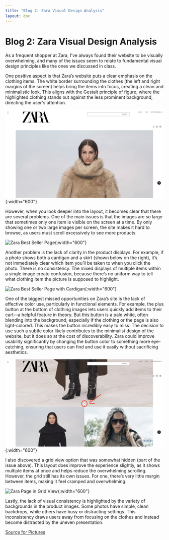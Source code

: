 ```yaml
---
title: "Blog 2: Zara Visual Design Analysis"
layout: doc
---
```


# Blog 2: Zara Visual Design Analysis

As a frequent shopper at Zara, I've always found their website to be visually overwhelming, and many of the issues seem to relate to fundamental visual design principles like the ones we discussed in class.

One positive aspect is that Zara’s website puts a clear emphasis on the clothing items. The white border surrounding the clothes (the left and right margins of the screen) helps bring the items into focus, creating a clean and minimalistic look. This aligns with the Gestalt principle of figure, where the highlighted clothing stands out against the less prominent background, directing the user's attention.

![Zara Best Seller Page Home](./homezara.png){:width="600"}


However, when you look deeper into the layout, it becomes clear that there are several problems. One of the main issues is that the images are so large that sometimes only one item is visible on the screen at a time. By only showing one or two large images per screen, the site makes it hard to browse, as users must scroll excessively to see more products.

![Zara Best Seller Page](./regularzara.png){:width="600"}

Another problem is the lack of clarity in the product displays. For example, if a photo shows both a cardigan and a skirt (shown below on the right), it’s not immediately clear which item you’ll be taken to when you click the photo. There is no consistency. The mixed displays of multiple items within a single image create confusion, because there’s no uniform way to tell what clothing item the picture is supposed to highlight.

![Zara Best Seller Page with Cardigan](./cardiganzara.png){:width="600"}

One of the biggest missed opportunities on Zara’s site is the lack of effective color use, particularly in functional elements. For example, the plus button at the bottom of clothing images lets users quickly add items to their cart—a helpful feature in theory. But this button is a pale white, often blending into the background, especially if the clothing or the page is also light-colored. This makes the button incredibly easy to miss. The decision to use such a subtle color likely contributes to the minimalist design of the website, but it does so at the cost of discoverability. Zara could improve usability significantly by changing the button color to something more eye-catching, ensuring that users can find and use it easily without sacrificing aesthetics.

![Showing where the button is on Zara Page](./buttonzara.png){:width="600"}

I also discovered a grid view option that was somewhat hidden (part of the issue above). This layout does improve the experience slightly, as it shows multiple items at once and helps reduce the overwhelming scrolling. However, the grid still has its own issues. For one, there’s very little margin between items, making it feel cramped and overwhelming.

![Zara Page in Grid View](./gridzara.png){:width="600"}

Lastly, the lack of visual consistency is highlighted by the variety of backgrounds in the product images. Some photos have simple, clean backdrops, while others have busy or distracting settings. This inconsistency draws users away from focusing on the clothes and instead become distracted by the uneven presentation.



[Source for Pictures](https://www.zara.com/us/en/woman-must-have-l4108.html?v1=2420954&regionGroupId=25
)

